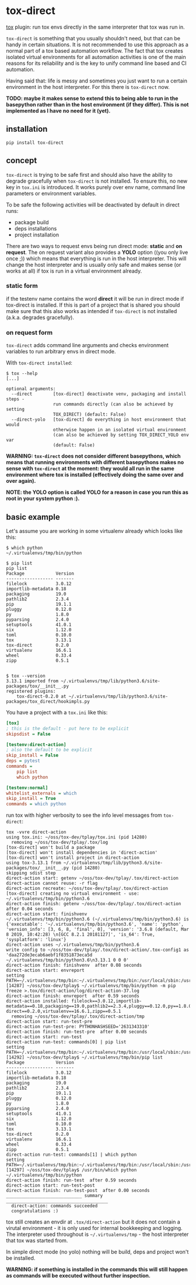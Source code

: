 # tox-direct

[tox](https://tox.readthedocs.io) plugin: run tox envs directly in the same interpreter that tox was run in.

`tox-direct` is something that you usually shouldn't need, but that can be handy in certain situations. It is not recommended to use this approach as a normal part of a tox based automation workflow. The fact that tox creates isolated virtual environments for all automation activities is one of the main reasons for its reliability and is the key to unify command line based and CI automation. 

Having said that: life is messy and sometimes you just want to run a certain environment in the host interpreter. For this there is `tox-direct` now.

**TODO: maybe it makes sense to extend this to being able to run in the basepython rather than in the host environment (if they differ). This is not implemented as I have no need for it (yet).**

## installation

    pip install tox-direct

## concept

`tox-direct` is trying to be safe first and should also have the ability to degrade gracefully when `tox-direct` is not installed. To ensure this, no new key in `tox.ini` is introduced. It works purely over env name, command line parameters or environment variables.

To be safe the following activities will be deactivated by default in direct runs:

* package build
* deps installations
* project installation

There are two ways to request envs being run direct mode: **static** and **on request**. The on request variant also provides a **YOLO** option ((you only live once ;)) which means that everything is run in the host interpreter. This will change the host interpreter and is usually only safe and makes sense (or works at all) if tox is run in a virtual environment already.

### static form 
if the testenv name contains the word **direct** it will be run in direct mode if tox-direct is installed. If this is part of a project that is shared you should make sure that this also works as intended if `tox-direct` is not installed (a.k.a. degrades gracefully).

### on request form 

`tox-direct` adds command line arguments and checks environment variables to run arbitrary envs in direct mode.

With `tox-direct installed`:

```text
$ tox --help
[...]

optional arguments:
  --direct        [tox-direct] deactivate venv, packaging and install steps - 
                  run commands directly (can also be achieved by setting
                  TOX_DIRECT) (default: False)
  --direct-yolo   [tox-direct] do everything in host environment that would
                  otherwise happen in an isolated virtual environment 
                  (can also be achieved by setting TOX_DIRECT_YOLO env var
                  (default: False)
```

**WARNING: `tox-direct` does not consider different basepythons, which means that running environments with different basepythons makes no sense with `tox-direct` at the moment: they would all run in the same environment where tox is installed (effectively doing the same over and over again).**

**NOTE: the YOLO option is called YOLO for a reason in case you run this as root in your system python :).**

## basic example

Let's assume you are working in some virtualenv already which looks like this:

```text
$ which python
~/.virtualenvs/tmp/bin/python

$ pip list
pip list
Package            Version
------------------ -------
filelock           3.0.12 
importlib-metadata 0.18   
packaging          19.0   
pathlib2           2.3.4  
pip                19.1.1 
pluggy             0.12.0 
py                 1.8.0  
pyparsing          2.4.0  
setuptools         41.0.1 
six                1.12.0 
toml               0.10.0 
tox                3.13.1 
tox-direct         0.2.0  
virtualenv         16.6.1 
wheel              0.33.4 
zipp               0.5.1  


$ tox --version
3.13.1 imported from ~/.virtualenvs/tmp/lib/python3.6/site-packages/tox/__init__.py
registered plugins:
    tox-direct-0.2.0 at ~/.virtualenvs/tmp/lib/python3.6/site-packages/tox_direct/hookimpls.py
```

You have a project with a `tox.ini` like this:

```ini
[tox]
; this is the default - put here to be explicit
skipsdist = False

[testenv:direct-action]
; also the default to be explicit
skip_install = False
deps = pytest
commands =
    pip list
    which python

[testenv:normal]
whitelist_externals = which
skip_install = True
commands = which python
```

run tox with higher verbosity to see the info level messages from `tox-direct`:

```text
tox -vvre direct-action
using tox.ini: ~/oss/tox-dev/tplay/tox.ini (pid 14280)
  removing ~/oss/tox-dev/tplay/.tox/log
[tox-direct] won't build a package
[tox-direct] won't install dependencies in 'direct-action'
[tox-direct] won't install project in direct-action
using tox-3.13.1 from ~/.virtualenvs/tmp/lib/python3.6/site-packages/tox/__init__.py (pid 14280)
skipping sdist step
direct-action start: getenv ~/oss/tox-dev/tplay/.tox/direct-action
direct-action cannot reuse: -r flag
direct-action recreate: ~/oss/tox-dev/tplay/.tox/direct-action
[tox-direct] creating no virtual environment - use: ~/.virtualenvs/tmp/bin/python3.6
direct-action finish: getenv ~/oss/tox-dev/tplay/.tox/direct-action after 0.04 seconds
direct-action start: finishvenv 
~/.virtualenvs/tmp/bin/python3.6 (~/.virtualenvs/tmp/bin/python3.6) is {'executable': '~/.virtualenvs/tmp/bin/python3.6', 'name': 'python', 'version_info': [3, 6, 8, 'final', 0], 'version': '3.6.8 (default, Mar  8 2019, 10:42:28) \n[GCC 8.2.1 20181127]', 'is_64': True, 'sysplatform': 'linux'}
direct-action uses ~/.virtualenvs/tmp/bin/python3.6
write config to ~/oss/tox-dev/tplay/.tox/direct-action/.tox-config1 as 'daa272de3ecab6aebf1f8351873eca5d ~/.virtualenvs/tmp/bin/python3.6\n3.13.1 0 0 0'
direct-action finish: finishvenv  after 0.08 seconds
direct-action start: envreport 
setting PATH=~/.virtualenvs/tmp/bin:~/.virtualenvs/tmp/bin:/usr/local/sbin:/usr/local/bin:/usr/bin:/usr/lib/jvm/default/bin:/usr/bin/site_perl:/usr/bin/vendor_perl:/usr/bin/core_perl:~/bin:~/.screenlayout:~/.i3/bin:~/.gem/ruby/2.6.0/bin
[14287] ~/oss/tox-dev/tplay$ ~/.virtualenvs/tmp/bin/python -m pip freeze >.tox/direct-action/log/direct-action-37.log
direct-action finish: envreport  after 0.59 seconds
direct-action installed: filelock==3.0.12,importlib-metadata==0.18,packaging==19.0,pathlib2==2.3.4,pluggy==0.12.0,py==1.8.0,pyparsing==2.4.0,six==1.12.0,test==0.1.0.dev0,toml==0.10.0,tox==3.13.1,tox-direct==0.2.0,virtualenv==16.6.1,zipp==0.5.1
  removing ~/oss/tox-dev/tplay/.tox/direct-action/tmp
direct-action start: run-test-pre 
direct-action run-test-pre: PYTHONHASHSEED='2631343310'
direct-action finish: run-test-pre  after 0.00 seconds
direct-action start: run-test 
direct-action run-test: commands[0] | pip list
setting PATH=~/.virtualenvs/tmp/bin:~/.virtualenvs/tmp/bin:/usr/local/sbin:/usr/local/bin:/usr/bin:/usr/lib/jvm/default/bin:/usr/bin/site_perl:/usr/bin/vendor_perl:/usr/bin/core_perl:~/bin:~/.screenlayout:~/.i3/bin:~/.gem/ruby/2.6.0/bin
[14292] ~/oss/tox-dev/tplay$ ~/.virtualenvs/tmp/bin/pip list
Package            Version
------------------ -------
filelock           3.0.12 
importlib-metadata 0.18   
packaging          19.0   
pathlib2           2.3.4  
pip                19.1.1 
pluggy             0.12.0 
py                 1.8.0  
pyparsing          2.4.0  
setuptools         41.0.1 
six                1.12.0 
toml               0.10.0 
tox                3.13.1 
tox-direct         0.2.0  
virtualenv         16.6.1 
wheel              0.33.4 
zipp               0.5.1  
direct-action run-test: commands[1] | which python
setting PATH=~/.virtualenvs/tmp/bin:~/.virtualenvs/tmp/bin:/usr/local/sbin:/usr/local/bin:/usr/bin:/usr/lib/jvm/default/bin:/usr/bin/site_perl:/usr/bin/vendor_perl:/usr/bin/core_perl:~/bin:~/.screenlayout:~/.i3/bin:~/.gem/ruby/2.6.0/bin
[14297] ~/oss/tox-dev/tplay$ /usr/bin/which python
~/.virtualenvs/tmp/bin/python
direct-action finish: run-test  after 0.59 seconds
direct-action start: run-test-post 
direct-action finish: run-test-post  after 0.00 seconds
_____________________________ summary _______________________________________
  direct-action: commands succeeded
  congratulations :)
```

tox still creates an envdir at `.tox/direct-action` but it does not contain a virutal environment - it is only used for internal bookkeeping and logging. The interpreter used throughout is `~/.virtualenvs/tmp` - the host interpreter that tox was started from.

In simple direct mode (no yolo) nothing will be build, deps and project won't be installed.

**WARNING: if something is installed in the commands this will still happen as commands will be executed without further inspection.** 
